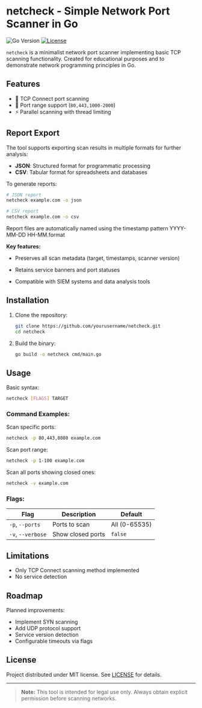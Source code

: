 # netcheck - Simple Network Port Scanner in Go

![Go Version](https://img.shields.io/badge/go-1.18%2B-blue)
[![License](https://img.shields.io/badge/license-MIT-green)](LICENSE)

`netcheck` is a minimalist network port scanner implementing basic TCP scanning functionality. Created for educational purposes and to demonstrate network programming principles in Go.

## Features

- 📡 TCP Connect port scanning
- 🔢 Port range support (`80,443,1000-2000`)
- ⚡ Parallel scanning with thread limiting

## Report Export

The tool supports exporting scan results in multiple formats for further analysis:

- **JSON**: Structured format for programmatic processing
- **CSV**: Tabular format for spreadsheets and databases

To generate reports:
```bash
# JSON report
netcheck example.com -o json

# CSV report
netcheck example.com -o csv
```
Report files are automatically named using the timestamp pattern YYYY-MM-DD HH-MM.format

**Key features:**

- Preserves all scan metadata (target, timestamps, scanner version)

- Retains service banners and port statuses

- Compatible with SIEM systems and data analysis tools

## Installation

1. Clone the repository:
   ```bash
   git clone https://github.com/yourusername/netcheck.git
   cd netcheck
   ```

2. Build the binary:
   ```bash
   go build -o netcheck cmd/main.go
   ```


## Usage

Basic syntax:
```bash
netcheck [FLAGS] TARGET
```

### Command Examples:

Scan specific ports:
```bash
netcheck -p 80,443,8080 example.com 
```

Scan port range:
```bash
netcheck -p 1-100 example.com
```

Scan all ports showing closed ones:
```bash
netcheck -v example.com
```

### Flags:
| Flag       | Description                          | Default      |
|------------|-------------------------------------|--------------|
| `-p`, `--ports` | Ports to scan                      | All (0-65535)|
| `-v`, `--verbose` | Show closed ports                 | `false`      |


## Limitations

- Only TCP Connect scanning method implemented
- No service detection

## Roadmap

Planned improvements:
- Implement SYN scanning
- Add UDP protocol support
- Service version detection
- Configurable timeouts via flags

## License

Project distributed under MIT license. See [LICENSE](LICENSE) for details.

---

> **Note:** This tool is intended for legal use only. Always obtain explicit permission before scanning networks.